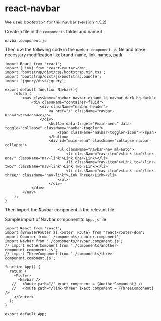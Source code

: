 # react-navbar
We used bootstrap4 for this navbar (version 4.5.2)

Create a file in the `components` folder and name it

`navbar.component.js`

Then use the following code in the `navbar.component.js` file and make necessary modification like brand-name, link-names, path 

```
import React from 'react';
import {Link} from "react-router-dom";
import 'bootstrap/dist/css/bootstrap.min.css';
import 'bootstrap/dist/js/bootstrap.bundle';
import 'jquery/dist/jquery';

export default function Navbar(){
    return (
        <nav className="navbar navbar-expand-lg navbar-dark bg-dark">
            <div className="container-fluid">
                <div className="navbar-header">
                    <a href="/" className="navbar-brand">tradecoder</a>
                </div>
                    <button data-target="#main-menu" data-toggle="collapse" className="navbar-toggler">
                        <span className="navbar-toggler-icon"></span>
                    </button>
                    <div id="main-menu" className="collapse navbar-collapse">
                        <ul className="navbar-nav ml-auto">
                            <li className="nav-item"><Link to="/link-one/" className="nav-link">Link One</Link></li>
                            <li className="nav-item"><Link to="/link-two/" className="nav-link">Link Two</Link></li>
                            <li className="nav-item"><Link to="/link-three/" className="nav-link">Link Three</Link></li>
                        </ul>
                    </div>       
            </div>
        </nav>
    );
}
```

Then import the Navbar component in the relevant file.

Sample import of Navbar component to `App.js` file

```
import React from 'react';
import {BrowserRouter as Router, Route} from "react-router-dom";
import Counter from './components/counter.component';
import Navbar from './components/navbar.component.js';
// import AotherComonent from './components/another-component.component.js';
// import ThreeComponent from './components/three-component.comonent.js';

function App() { 
  return (    
    <Router>
      <Navbar />
   //   <Route path="/" exact component = {AnotherComponent} />
   //   <Route path="/link-three" exact component = {ThreeComponent} />
    </Router>
  );
}

export default App;

```
